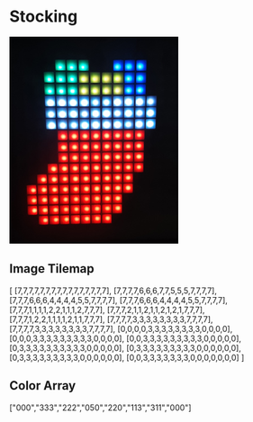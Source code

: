 # Stocking

![](./images/stocking.jpg)

## Image Tilemap

[
        [7,7,7,7,7,7,7,7,7,7,7,7,7,7,7,7],
        [7,7,7,7,6,6,6,7,7,5,5,5,7,7,7,7],
        [7,7,7,6,6,6,4,4,4,4,5,5,7,7,7,7],
        [7,7,7,6,6,6,4,4,4,4,5,5,7,7,7,7],
        [7,7,7,1,1,1,1,2,2,1,1,1,2,7,7,7],
        [7,7,7,2,1,1,2,1,1,2,1,2,1,7,7,7],
        [7,7,7,1,2,2,1,1,1,1,2,1,1,7,7,7],
        [7,7,7,7,3,3,3,3,3,3,3,3,7,7,7,7],
        [7,7,7,7,3,3,3,3,3,3,3,3,7,7,7,7],
        [0,0,0,0,3,3,3,3,3,3,3,3,0,0,0,0],
        [0,0,0,3,3,3,3,3,3,3,3,3,0,0,0,0],
        [0,0,3,3,3,3,3,3,3,3,3,0,0,0,0,0],
        [0,3,3,3,3,3,3,3,3,3,3,0,0,0,0,0],
        [0,3,3,3,3,3,3,3,3,3,0,0,0,0,0,0],
        [0,3,3,3,3,3,3,3,3,3,0,0,0,0,0,0],
        [0,0,3,3,3,3,3,3,3,0,0,0,0,0,0,0]
    ]
    
## Color Array

["000","333","222","050","220","113","311","000"]

